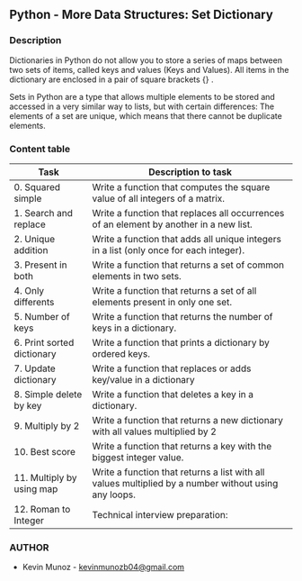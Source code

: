## Python - More Data Structures: Set Dictionary

### Description
Dictionaries in Python do not allow you to store a series of maps between two sets of items, called keys and values (Keys and Values). All items in the dictionary are enclosed in a pair of square brackets {} .

Sets in Python are a type that allows multiple elements to be stored and accessed in a very similar way to lists, but with certain differences: The elements of a set are unique, which means that there cannot be duplicate elements.

### Content table

|Task|Description to task|
|--------|--------|
|    0. Squared simple    |    Write a function that computes the square value of all integers of a matrix.    |
|    1. Search and replace    |    Write a function that replaces all occurrences of an element by another in a new list.    |
|    2. Unique addition    |    Write a function that adds all unique integers in a list (only once for each integer).    |
|    3. Present in both    |    Write a function that returns a set of common elements in two sets.    |
|    4. Only differents    |    Write a function that returns a set of all elements present in only one set.|
|    5. Number of keys    |    Write a function that returns the number of keys in a dictionary.    |
|    6. Print sorted dictionary    |    Write a function that prints a dictionary by ordered keys.    |
|    7. Update dictionary|    Write a function that replaces or adds key/value in a dictionary    |
|    8. Simple delete by key    |    Write a function that deletes a key in a dictionary.    |
|    9. Multiply by 2    |    Write a function that returns a new dictionary with all values multiplied by 2    |
|    10. Best score    |    Write a function that returns a key with the biggest integer value.    |
|    11. Multiply by using map    |    Write a function that returns a list with all values multiplied by a number without using any loops.    |
|    12. Roman to Integer    |    Technical interview preparation:    |

### AUTHOR 

- Kevin Munoz - kevinmunozb04@gmail.com
